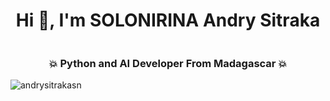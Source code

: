 <style>
        #text {
          font-size: 50px;
          font-family: cursive;
          white-space: nowrap;
          display: inline-block;
          padding-right: 5px;
          color: rgb(110, 119, 133);
        }
</style>
<div id="text"></div>  
<h1 align="center">Hi 👋, I'm SOLONIRINA Andry Sitraka</h1>

<img src="https://camo.githubusercontent.com/89a46b75cb2af1de643c4ae5e510aff5c0fa30e7e2a9cdfa5e4ab46eae39a19e/68747470733a2f2f692e696d6775722e636f6d2f315a76566b44632e676966" alt="">
<h3 align="center">💥 Python and AI Developer From Madagascar 💥</h3>
<p align="left"> <img src="https://komarev.com/ghpvc/?username=andrysitrakasn&label=Profile%20views&color=0e75b6&style=flat" alt="andrysitrakasn" /> </p>
<!-- ----------------------------------------------------------------------------------- -->
<script>
        const textElement = document.getElementById('text');
        const message1 = 'SOLONIRNA Andry Sitraka';
        const message2 = 'Coucou tous les mode 😅?';
        function typeWriter(message, callback) {
          let i = 0;
          textElement.innerHTML = ''; // Réinitialise le texte à chaque début de cycle
          function writeChar() {
            if (i < message.length) {
              textElement.innerHTML += message.charAt(i);
              i++;
              setTimeout(writeChar, 100); // délai entre chaque caractère
            } else if (callback) {
              setTimeout(callback, 1000); // Appelle la fonction de callback après une pause
            }
          }
          writeChar(); // Démarre l'écriture
        }
       function eraseText(callback) {
          let i = textElement.innerHTML.length;
          function deleteChar() {
            if (i > 0) {
              textElement.innerHTML = textElement.innerHTML.slice(0, i - 1);
              i--;
              setTimeout(deleteChar, 50); // délai pour effacer chaque caractère
            } else if (callback) {
              callback(); // Appelle la fonction de callback après avoir tout effacé
            }
          }
          deleteChar(); // Démarre l'effacement
        }
        function startAnimation() {
          typeWriter(message1, function() {
            eraseText(function() {
              typeWriter(message2, function() {
                eraseText(function() {
                  startAnimation(); // Redémarre l'animation après tout effacé
                });
              });
            });
          });
        }
    startAnimation(); // Démarre l'animation immédiatement
</script>

